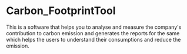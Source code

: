 # Carbon_FootprintTool
This is a software that helps you to analyse and measure the company's contribution to carbon emission and generates the reports for the same which helps the users to understand their consumptions and reduce the emission.
